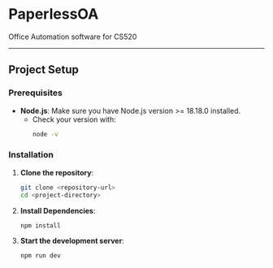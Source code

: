 # PaperlessOA

Office Automation software for CS520

---

## Project Setup

### Prerequisites
- **Node.js**: Make sure you have Node.js version >= 18.18.0 installed.
  - Check your version with:
    ```bash
    node -v
    ```

### Installation

1. **Clone the repository**:
   ```bash
   git clone <repository-url>
   cd <project-directory>
   ```

2. **Install Dependencies**:
   ```bash
   npm install
   ```

3. **Start the development server**:
   ```bash
   npm run dev
   ```